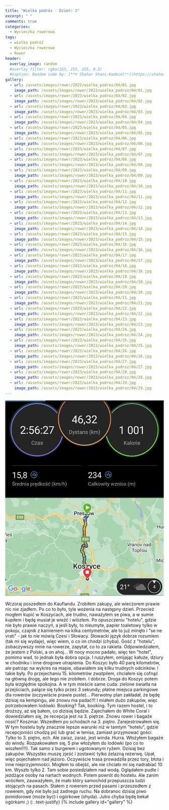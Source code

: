 ```yaml
---
title: "Wielka podróz - Dzień: 2"
excerpt: " "
comments: true
categories:
  - Wycieczka rowerowa
tags:
  - wielka podróż
  - Wycieczka rowerowa
  - Rower
header:
  overlay_image: random
  #overlay_filter: rgba(255, 255, 255, 0.3)
  #caption: Random code by: [**© Shahar Shani-Kadmiel**](https://shaharkadmiel.github.io)"
gallery:
  - url: /assets/images/rower/2023/wielka_podroz/04/01.jpg
    image_path: /assets/images/rower/2023/wielka_podroz/04/01.jpg
  - url: /assets/images/rower/2023/wielka_podroz/04/02.jpg
    image_path: /assets/images/rower/2023/wielka_podroz/04/02.jpg
  - url: /assets/images/rower/2023/wielka_podroz/04/03.jpg
    image_path: /assets/images/rower/2023/wielka_podroz/04/03.jpg
  - url: /assets/images/rower/2023/wielka_podroz/04/04.jpg
    image_path: /assets/images/rower/2023/wielka_podroz/04/04.jpg
  - url: /assets/images/rower/2023/wielka_podroz/04/05.jpg
    image_path: /assets/images/rower/2023/wielka_podroz/04/05.jpg
  - url: /assets/images/rower/2023/wielka_podroz/04/06.jpg
    image_path: /assets/images/rower/2023/wielka_podroz/04/06.jpg
  - url: /assets/images/rower/2023/wielka_podroz/04/07.jpg
    image_path: /assets/images/rower/2023/wielka_podroz/04/07.jpg
  - url: /assets/images/rower/2023/wielka_podroz/04/08.jpg
    image_path: /assets/images/rower/2023/wielka_podroz/04/08.jpg
  - url: /assets/images/rower/2023/wielka_podroz/04/09.jpg
    image_path: /assets/images/rower/2023/wielka_podroz/04/09.jpg
  - url: /assets/images/rower/2023/wielka_podroz/04/10.jpg
    image_path: /assets/images/rower/2023/wielka_podroz/04/10.jpg
  - url: /assets/images/rower/2023/wielka_podroz/04/11.jpg
    image_path: /assets/images/rower/2023/wielka_podroz/04/11.jpg
  - url: /assets/images/rower/2023/wielka_podroz/04/12.jpg
    image_path: /assets/images/rower/2023/wielka_podroz/04/12.jpg
  - url: /assets/images/rower/2023/wielka_podroz/04/13.jpg
    image_path: /assets/images/rower/2023/wielka_podroz/04/13.jpg
  - url: /assets/images/rower/2023/wielka_podroz/04/14.jpg
    image_path: /assets/images/rower/2023/wielka_podroz/04/14.jpg
  - url: /assets/images/rower/2023/wielka_podroz/04/15.jpg
    image_path: /assets/images/rower/2023/wielka_podroz/04/15.jpg
  - url: /assets/images/rower/2023/wielka_podroz/04/16.jpg
    image_path: /assets/images/rower/2023/wielka_podroz/04/16.jpg
  - url: /assets/images/rower/2023/wielka_podroz/04/17.jpg
    image_path: /assets/images/rower/2023/wielka_podroz/04/17.jpg
  - url: /assets/images/rower/2023/wielka_podroz/04/18.jpg
    image_path: /assets/images/rower/2023/wielka_podroz/04/18.jpg
  - url: /assets/images/rower/2023/wielka_podroz/04/19.jpg
    image_path: /assets/images/rower/2023/wielka_podroz/04/19.jpg
  - url: /assets/images/rower/2023/wielka_podroz/04/20.jpg
    image_path: /assets/images/rower/2023/wielka_podroz/04/20.jpg
  - url: /assets/images/rower/2023/wielka_podroz/04/21.jpg
    image_path: /assets/images/rower/2023/wielka_podroz/04/21.jpg
  - url: /assets/images/rower/2023/wielka_podroz/04/22.jpg
    image_path: /assets/images/rower/2023/wielka_podroz/04/22.jpg
  - url: /assets/images/rower/2023/wielka_podroz/04/23.jpg
    image_path: /assets/images/rower/2023/wielka_podroz/04/23.jpg
  - url: /assets/images/rower/2023/wielka_podroz/04/24.jpg
    image_path: /assets/images/rower/2023/wielka_podroz/04/24.jpg
  - url: /assets/images/rower/2023/wielka_podroz/04/25.jpg
    image_path: /assets/images/rower/2023/wielka_podroz/04/25.jpg
  - url: /assets/images/rower/2023/wielka_podroz/04/26.jpg
    image_path: /assets/images/rower/2023/wielka_podroz/04/26.jpg
  - url: /assets/images/rower/2023/wielka_podroz/04/27.jpg
    image_path: /assets/images/rower/2023/wielka_podroz/04/27.jpg
  - url: /assets/images/rower/2023/wielka_podroz/04/28.jpg
    image_path: /assets/images/rower/2023/wielka_podroz/04/28.jpg
  - url: /assets/images/rower/2023/wielka_podroz/04/29.jpg
    image_path: /assets/images/rower/2023/wielka_podroz/04/29.jpg
---
```

![mapka](/assets/images/rower/2023/wielka_podroz/04/mapka.png)

Wczoraj poszedłem do Kauflandu. Zrobiłem zakupy, ale wieczorem prawie nic nie zjadłem. Po co to było, tyle wożenia na następny dzień. Przecież mogłem kupić w Koszycach, ale trudno, naważyłem se piwa, a w sumie kupiłem i będę musiał je wieźć i wiózłem. Po opuszczeniu "hotelu", gdzie nie było prawie naczyń, a jeśli były, to nieumyte, papier toaletowy tylko w pokoju, czajnik z kamieniem na kilka centymetrów, ale to już minęło i "se ne vrati" - jak to nie mówią Czesi i Słowacy. Słowacki język dobrze rozumiem (tak mi się wydaje), więc wiem, o co im chodzi (chyba). Gość z "hotelu", zobaczywszy mnie na rowerze, zapytał, co to za rakieta. Odpowiedziałem, że jestem z Polski, a on ahoj... W nocy mocno padało, więc ten "hotel", pomimo wad, to jednak była dobra opcja. I ruszyłem, omijając kałuże, dziury w chodniku i inne drogowe utrapienia. Do Koszyc było 40 parę kilometrów, ale patrząc na wykres na mapie, obawiałem się kilku trudnych odcinków. I takie były. Po przejechaniu 15. kilometrów zwatpilem, chciałem się cofnąć na główną drogę, ale tego nie zrobiłem. I dobrze. Droga do Koszyc potem była względnie spokojna. A w tym mieście same cuda: zielone światła na przejściach, palące się tylko przez 3 sekundy; płatne miejsca parkingowe dla rowerów (oczywiście prawie puste)... Pierwotny plan zakładał, że będę dzisiaj na kempingu, ale znowu ma padać!!! I miałem dużo zakupów, więc potrzebowałem lodówki. Booking? Tak, booking. Tym razem hostel, i to droższy, aż się bałem, co dizisiaj będzie. Zajechałem do White Coral i dowiedziałem się, że recepcja jest na 3. piętrze. Znowu rower i bagaże nosić? Koszmar. Wszedłem po schodach na 3. piętro. Zarejestrowałem się. W tym hostelu były znacznie lepsze warunki niż w tamtym "hotelu", gdzie recepcjoniści chodzą pić lub grać w tenisa, zamiast przyjmować gości. Tylko to 3. piętro, ech. Ale zaraz, zaraz, jest winda. Hurra. Włożyłem bagaże do windy. Rozpakowałem się, 5 piw włożyłem do lodówki (po co to wiozłem!!!). Tak samo z burgerem i ugotowanym ryżem. Dzisiaj bez zakupów. Wszystko muszę zjeść i zostawić tylko żelazną rezerwę. Upał, więc pojechałem nad jezioro. Oczywiście trasa prowadziła przez tory, błota i inne nieprzyjemności. Mogłem to obejść, ale nie chciało mi się nadrabiać 10 km. Wyszło tylko 2. Tam sobie posiedziałem nad wodą. Oglądałem pudle i jeżdżące osoby na nartach wodnych. Potem powrót do hostelu. Ale zanim wróciłem, zauważyłem, że mało który samochód przepuszcza ludzi stojących na pasach. Stałem z rowerem przed pasami i przeszedłem z rowerem, gdy nie było już żadnego ruchu. Na dobranoc dzisiaj piwo pomidorowe (może być) i ogórkowe (ohyda). Jutro chyba będę bekał ogórkami ;)
{: .text-justify}
{% include gallery id="gallery" %}
